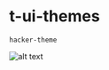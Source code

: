 # t-ui-themes
```
hacker-theme
```
![alt text](https://raw.githubusercontent.com/aruncs31s/t-ui-themes/main/hacker-theme/Screenshot_20220218-185953_T-UI_Expert.png)
